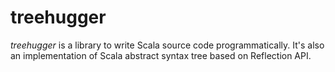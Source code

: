 treehugger
==========

_treehugger_ is a library to write Scala source code programmatically. It's also an implementation of Scala abstract syntax tree based on Reflection API.
